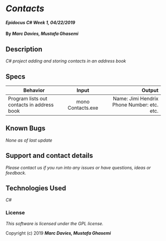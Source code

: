 # _Contacts_

#### _Epidocus C# Week 1, 04/22/2019_

#### By _**Marc Davies, Mustafa Ghasemi**_

## Description

_C# project adding and storing contacts in an address book_

## Specs

| Behavior | Input | Output |
| ------------- |:-------------:| -----:|
| Program lists out contacts in address book | mono Contacts.exe | Name: Jimi Hendrix Phone Number: etc. etc. |

## Known Bugs

_None as of last update_

## Support and contact details

_Please contact us if you run into any issues or have questions, ideas or feedback._

## Technologies Used

_C#_

### License

*This software is licensed under the GPL license.*

Copyright (c) 2019 **_Marc Davies, Mustafa Ghasemi_**
